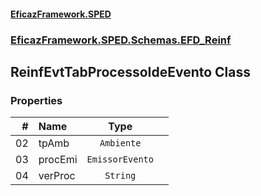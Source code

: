 #### [EficazFramework.SPED](EficazFrameworkSPED.md 'EficazFramework SPED')
### [EficazFramework.SPED.Schemas.EFD_Reinf](EficazFramework.SPED.Schemas.EFD_Reinf.md 'EficazFramework.SPED.Schemas.EFD_Reinf')

## ReinfEvtTabProcessoIdeEvento Class
### Properties

| # | Name | Type | |
| ---: | :--- | :---: | :--- |
| 02 | tpAmb | `Ambiente` |  |
| 03 | procEmi | `EmissorEvento` |  |
| 04 | verProc | `String` |  |
